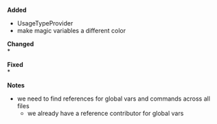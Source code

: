 **Added**  
* UsageTypeProvider
* make magic variables a different color

**Changed**  
* 

**Fixed**  
* 

**Notes**
* we need to find references for global vars and commands across all files
    * we already have a reference contributor for global vars